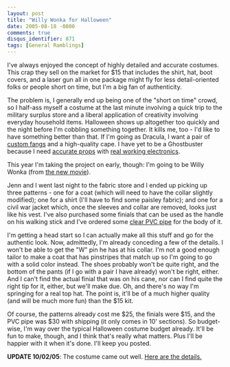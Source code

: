 ```yaml
---
layout: post
title: "Willy Wonka for Halloween"
date: 2005-08-18 -0800
comments: true
disqus_identifier: 871
tags: [General Ramblings]
---
```

I've always enjoyed the concept of highly detailed and accurate
costumes. This crap they sell on the market for $15 that includes the
shirt, hat, boot covers, and a laser gun all in one package might fly
for less detail-oriented folks or people short on time, but I'm a big
fan of authenticity.

 The problem is, I generally end up being one of the "short on time"
crowd, so I half-ass myself a costume at the last minute involving a
quick trip to the military surplus store and a liberal application of
creativity involving everyday household items. Halloween shows up
altogether too quickly and the night before I'm cobbling something
together. It kills me, too - I'd like to have something better than
that. If I'm going as Dracula, I want a pair of [custom
fangs](http://www.dnash.com/products/customfangs/index.html) and a
high-quality cape. I have yet to be a Ghostbuster because I need
[accurate props](http://archive.ghostbusters.net/props/) with [real
working
electronics](http://www.hyperdynelabs.com/products_elec_protonLight.php).

 This year I'm taking the project on early, though: I'm going to be
Willy Wonka (from [the new
movie](http://www.imdb.com/title/tt0367594/)).

 Jenn and I went last night to the fabric store and I ended up picking
up three patterns - one for a coat (which will need to have the collar
slightly modified); one for a shirt (I'll have to find some paisley
fabric); and one for a civil war jacket which, once the sleeves and
collar are removed, looks just like his vest. I've also purchased some
finials that can be used as the handle on his walking stick and I've
ordered some [clear PVC pipe](http://www.clearpvcpipe.com) for the body
of it.

 I'm getting a head start so I can actually make all this stuff and go
for the authentic look. Now, admittedly, I'm already conceding a few of
the details. I won't be able to get the "W" pin he has at his collar.
I'm not a good enough tailor to make a coat that has pinstripes that
match up so I'm going to go with a solid color instead. The shoes
probably won't be quite right, and the bottom of the pants (if I go with
a pair I have already) won't be right, either. And I can't find the
actual finial that was on his cane, nor can I find quite the right tip
for it, either, but we'll make due. Oh, and there's no way I'm springing
for a real top hat. The point is, it'll be of a much higher quality (and
will be much more fun) than the $15 kit.

 Of course, the patterns already cost me $25, the finials were $15,
and the PVC pipe was $30 with shipping (it only comes in 10' sections).
So budget-wise, I'm way over the typical Halloween costume budget
already. It'll be fun to make, though, and I think that's really what
matters. Plus I'll be happier with it when it's done. I'll keep you
posted.

**UPDATE 10/02/05**: The costume came out well. [Here are the
details.](/archive/2005/10/02/wonka-costume-complete.aspx)

